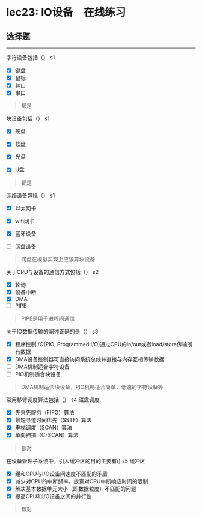 # lec23: IO设备　在线练习
## 选择题

---

字符设备包括（） s1

- [x] 键盘
- [x] 鼠标
- [x] 并口
- [x] 串口

> 都是


块设备包括（） s1

- [x] 硬盘
- [x] 软盘
- [x] 光盘
- [x] U盘


> 都是

网络设备包括（） s1

- [x] 以太网卡
- [x] wifi网卡
- [x] 蓝牙设备
- [ ] 网盘设备


> 网盘在模拟实现上应该算块设备


关于CPU与设备的通信方式包括（） s2
- [x] 轮询
- [x] 设备中断
- [x] DMA
- [ ] PIPE

> PIPE是用于进程间通信

关于IO数据传输的阐述正确的是（） s3

- [x] 程序控制I/O(PIO, Programmed I/O)通过CPU的in/out或者load/store传输所有数据
- [x] DMA设备控制器可直接访问系统总线并直接与内存互相传输数据
- [ ] DMA机制适合字符设备
- [ ] PIO机制适合块设备

> DMA机制适合块设备，PIO机制适合简单，低速的字符设备等


常用移臂调度算法包括（） s4 磁盘调度

- [x] 先来先服务（FIFO）算法
- [x] 最短寻道时间优先（SSTF）算法
- [x] 电梯调度（SCAN）算法
- [x] 单向扫描（C-SCAN）算法

> 都对

在设备管理子系统中，引入缓冲区的目的主要有()  s5 缓冲区

- [x] 缓和CPU与I/O设备间速度不匹配的矛盾
- [x] 减少对CPU的中断频率，放宽对CPU中断响应时间的限制
- [x] 解决基本数据单元大小（即数据粒度）不匹配的问题
- [x] 提高CPU和I/O设备之间的并行性

> 都对



